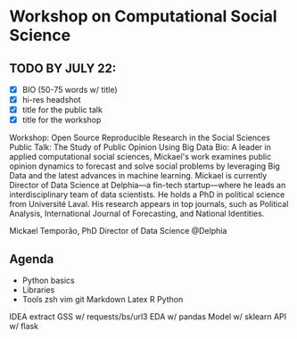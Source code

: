 # Workshop on Computational Social Science

## TODO BY JULY 22: 

- [x] BIO (50-75 words w/ title)
- [x] hi-res headshot
- [x] title for the public talk 
- [x] title for the workshop

Workshop: Open Source Reproducible Research in the Social Sciences
Public Talk: The Study of Public Opinion Using Big Data 
Bio:
A leader in applied computational social sciences, Mickael's work examines public opinion dynamics to forecast and solve social problems by leveraging Big Data and the latest advances in machine learning. Mickael is currently Director of Data Science at Delphia—a fin-tech startup—where he leads an interdisciplinary team of data scientists. He holds a PhD in political science from Université Laval. His research appears in top journals, such as Political Analysis, International Journal of Forecasting, and National Identities.

Mickael Temporão, PhD
Director of Data Science @Delphia


## Agenda

- Python basics
- Libraries 
- Tools
    zsh
    vim
    git
    Markdown
    Latex
    R
    Python

IDEA 
extract GSS w/ requests/bs/url3
EDA w/ pandas
Model w/ sklearn
API w/ flask
